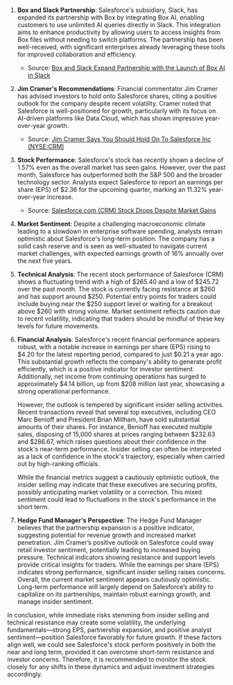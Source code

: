 1. **Box and Slack Partnership**: Salesforce's subsidiary, Slack, has expanded its partnership with Box by integrating Box AI, enabling customers to use unlimited AI queries directly in Slack. This integration aims to enhance productivity by allowing users to access insights from Box files without needing to switch platforms. The partnership has been well-received, with significant enterprises already leveraging these tools for improved collaboration and efficiency.
   
   - Source: [Box and Slack Expand Partnership with the Launch of Box AI in Slack](https://finance.yahoo.com/news/box-slack-expand-partnership-launch-130000052.html)

2. **Jim Cramer's Recommendations**: Financial commentator Jim Cramer has advised investors to hold onto Salesforce shares, citing a positive outlook for the company despite recent volatility. Cramer noted that Salesforce is well-positioned for growth, particularly with its focus on AI-driven platforms like Data Cloud, which has shown impressive year-over-year growth.
   
   - Source: [Jim Cramer Says You Should Hold On To Salesforce Inc (NYSE:CRM)](https://finance.yahoo.com/news/jim-cramer-says-hold-salesforce-114758751.html)

3. **Stock Performance**: Salesforce's stock has recently shown a decline of 1.57% even as the overall market has seen gains. However, over the past month, Salesforce has outperformed both the S&P 500 and the broader technology sector. Analysts expect Salesforce to report an earnings per share (EPS) of $2.36 for the upcoming quarter, marking an 11.32% year-over-year increase.
   
   - Source: [Salesforce.com (CRM) Stock Drops Despite Market Gains](https://finance.yahoo.com/news/salesforce-com-crm-stock-drops-214520079.html)

4. **Market Sentiment**: Despite a challenging macroeconomic climate leading to a slowdown in enterprise software spending, analysts remain optimistic about Salesforce's long-term position. The company has a solid cash reserve and is seen as well-situated to navigate current market challenges, with expected earnings growth of 16% annually over the next five years.

5. **Technical Analysis**: The recent stock performance of Salesforce (CRM) shows a fluctuating trend with a high of $265.40 and a low of $245.72 over the past month. The stock is currently facing resistance at $260 and has support around $250. Potential entry points for traders could include buying near the $250 support level or waiting for a breakout above $260 with strong volume. Market sentiment reflects caution due to recent volatility, indicating that traders should be mindful of these key levels for future movements.

6. **Financial Analysis**: Salesforce's recent financial performance appears robust, with a notable increase in earnings per share (EPS) rising to $4.20 for the latest reporting period, compared to just $0.21 a year ago. This substantial growth reflects the company's ability to generate profit efficiently, which is a positive indicator for investor sentiment. Additionally, net income from continuing operations has surged to approximately $4.14 billion, up from $208 million last year, showcasing a strong operational performance.
   
   However, the outlook is tempered by significant insider selling activities. Recent transactions reveal that several top executives, including CEO Marc Benioff and President Brian Millham, have sold substantial amounts of their shares. For instance, Benioff has executed multiple sales, disposing of 15,000 shares at prices ranging between $232.63 and $286.67, which raises questions about their confidence in the stock's near-term performance. Insider selling can often be interpreted as a lack of confidence in the stock's trajectory, especially when carried out by high-ranking officials.
   
   While the financial metrics suggest a cautiously optimistic outlook, the insider selling may indicate that these executives are securing profits, possibly anticipating market volatility or a correction. This mixed sentiment could lead to fluctuations in the stock's performance in the short term.

7. **Hedge Fund Manager's Perspective**: The Hedge Fund Manager believes that the partnership expansion is a positive indicator, suggesting potential for revenue growth and increased market penetration. Jim Cramer’s positive outlook on Salesforce could sway retail investor sentiment, potentially leading to increased buying pressure. Technical indicators showing resistance and support levels provide critical insights for traders. While the earnings per share (EPS) indicates strong performance, significant insider selling raises concerns. Overall, the current market sentiment appears cautiously optimistic. Long-term performance will largely depend on Salesforce’s ability to capitalize on its partnerships, maintain robust earnings growth, and manage insider sentiment.

In conclusion, while immediate risks stemming from insider selling and technical resistance may create some volatility, the underlying fundamentals—strong EPS, partnership expansion, and positive analyst sentiment—position Salesforce favorably for future growth. If these factors align well, we could see Salesforce's stock perform positively in both the near and long term, provided it can overcome short-term resistance and investor concerns. Therefore, it is recommended to monitor the stock closely for any shifts in these dynamics and adjust investment strategies accordingly.